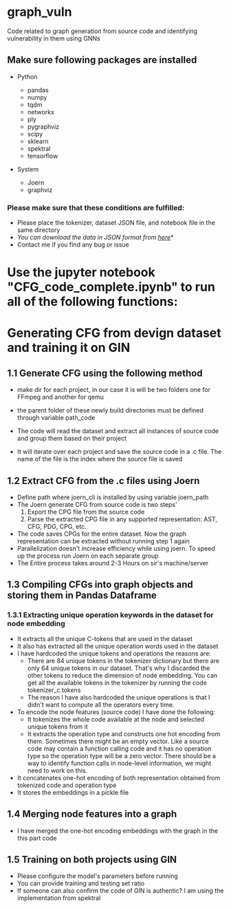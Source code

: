 # graph_vuln
Code related to graph generation from source code and identifying vulnerability in them using GNNs


## Make sure following packages are installed
- Python
    - pandas
    - numpy
    - tqdm
    - networkx
    - ply
    - pygraphviz
    - scipy
    - sklearn
    - spektral
    - tensorflow
    
- System
    - Joern
    - graphviz

### Please make sure that these conditions are fulfilled:
- Please place the tokenizer, dataset JSON file, and notebook file in the same directory
- *You can download the data in JSON format from [here](https://drive.google.com/open?id=1x6hoF7G-tSYxg8AFybggypLZgMGDNHfF)**
- Contact me if you find any bug or issue

# Use the jupyter notebook "CFG_code_complete.ipynb" to run all of the following functions:


# Generating CFG from devign dataset and training it on GIN

 ## 1.1 Generate CFG using the following method
- make dir for each project, in our case it is will be two folders one for FFmpeg and another for qemu 
- the parent folder of these newly build directories must be defined through variable path_code

- The code will read the dataset and extract all instances of source code and group them based on their project
- It will iterate over each project and save the source code in a .c file. The name of the file is the index where the source file is saved


## 1.2 Extract CFG from the .c files using Joern
- Define path where joern_cli is installed by using variable joern_path
- The Joern generate CFG from source code is two steps'
    1. Export the CPG file from the source code
    2. Parse the extracted CPG file in any supported representation: AST, CFG, PDG, CPG, etc.
- The code saves CPGs for the entire dataset. Now the graph representation can be extracted without running step 1 again
- Parallelization doesn't increase efficiency while using joern. To speed up the process run Joern on each separate group
- The Entire process takes around 2-3 Hours on sir's machine/server

## 1.3 Compiling CFGs into graph objects and storing them in Pandas Dataframe

### 1.3.1 Extracting unique operation keywords in the dataset for node embedding
- It extracts all the unique C-tokens that are used in the dataset
- It also has extracted all the unique operation words used in the dataset
- I have hardcoded the unique tokens and operations the reasons are:
  - There are 84 unique tokens in the tokenizer dictionary but there are only 64 unique tokens in our dataset. That's why I discarded the other tokens to reduce the dimension of node embedding. You can get all the available tokens in the tokenizer by running the code tokenizer_c.tokens
  - The reason I have also hardcoded the unique operations is that I didn't want to compute all the operators every time.
- To encode the node features (source code) I have done the following:
  - It tokenizes the whole code available at the node and selected unique tokens from it
  - It extracts the operation type and constructs one hot encoding from them. Sometimes there might be an empty vector. Like a source code may contain a function calling code and it has no operation type so the operation type will be a zero vector. There should be a way to identify function calls in node-level information, we might need to work on this.
- It concatenates one-hot encoding of both representation obtained from tokenized code and operation type
- It stores the embeddings in a pickle file

## 1.4 Merging node features into a graph
- I have merged the one-hot encoding embeddings with the graph in the this part code

## 1.5 Training on both projects using GIN
- Please configure the model's parameters before running
- You can provide training and testing set ratio
- If someone can also confirm the code of GIN is authentic? I am using the implementation from spektral
